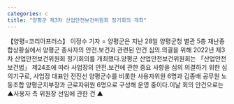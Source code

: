 ```yaml
---
categories: c
title: "양평군 제3차 산업안전보건위원회 정기회의 개최"
---
```

【양평=코리아프러스】 이정수 기자 = 양평군은 지난 28일 양평군청 별관 5층 재난종합상황실에서 양평군 종사자의 안전․보건과 관련된 안건 심의․의결을 위해 2022년 제3차 산업안전보건위원회 정기회의를 개최했다.양평군 산업안전보건위원회는 「산업안전보건법」 제24조에 따라 사업장의 안전․보건에 관한 중요 사항을 심의 의결하기 위한 심의기구로, 사업장 대표인 전진선 양평군수를 비롯한 사용자위원 6명과 김종배 공무원 노동조합 양평군지부장과 근로자위원 6명으로 구성해 운영 중이다.이날 회의 안건으로는 ▲사용자 측 위원장 선임에 관한 건 ▲